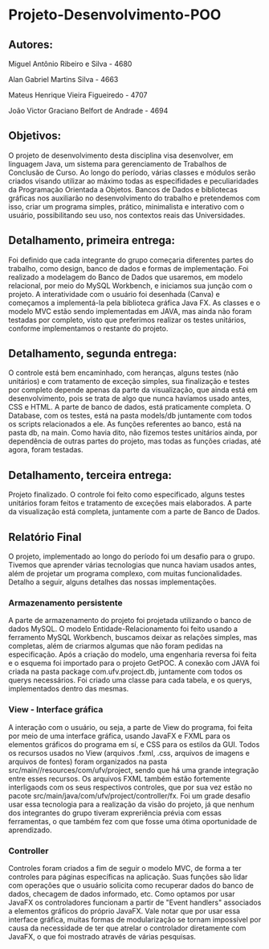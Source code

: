 # Projeto-Desenvolvimento-POO

## Autores:

Miguel Antônio Ribeiro e Silva - 4680

Alan Gabriel Martins Silva - 4663

Mateus Henrique Vieira Figueiredo - 4707

João Victor Graciano Belfort de Andrade - 4694

## Objetivos:

O projeto de desenvolvimento desta disciplina visa desenvolver, em linguagem Java, um sistema para gerenciamento de Trabalhos de Conclusão de Curso.
Ao longo do período, várias classes e módulos serão criados visando utilizar ao máximo todas as especifidades e  peculiaridades da Programação Orientada a Objetos.
Bancos de Dados e bibliotecas gráficas nos auxiliarão no desenvolvimento do trabalho e pretendemos com isso, criar um programa simples, prático, minimalista e  interativo com o usuário, possibilitando seu uso, nos contextos reais das Universidades.

## Detalhamento, primeira entrega:

Foi definido que cada integrante do grupo começaria diferentes partes do trabalho, como design, banco de dados e formas de implementação. Foi realizado a modelagem do Banco de Dados que usaremos, em modelo relacional, por meio do MySQL Workbench, e iniciamos sua junção com o projeto. A interatividade com o usuário foi desenhada (Canva) e começamos a implementá-la pela biblioteca gráfica Java FX. As classes e o modelo MVC estão sendo implementadas em JAVA, mas ainda não foram testadas por completo, visto que preferimos realizar os testes unitários, conforme implementamos o restante do projeto.

## Detalhamento, segunda entrega:

O controle está bem encaminhado, com heranças, alguns testes (não unitários) e com tratamento de exceção simples, sua finalização e testes por completo depende apenas da parte da visualização, que ainda está em desenvolvimento, pois se trata de algo que nunca havíamos usado antes, CSS e HTML. A parte de banco de dados, está praticamente completa. O Database, com os testes, está na pasta models/db juntamente com todos os scripts relacionados a ele. As funções referentes ao banco, está na pasta db, na main. Como havia dito, não fizemos testes unitários ainda, por dependência de outras partes do projeto, mas todas as funções criadas, até agora, foram testadas.

## Detalhamento, terceira entrega:

Projeto finalizado. O controle foi feito como especificado, alguns testes unitários foram feitos e tratamento de exceções mais elaborados. A parte da visualização está completa, juntamente com a parte de Banco de Dados.

## Relatório Final

O projeto, implementado ao longo do período foi um desafio para o grupo. Tivemos que aprender várias tecnologias que nunca haviam usados antes, além de projetar um programa complexo, com muitas funcionalidades. Detalho a seguir, alguns detalhes das nossas implementações.

### Armazenamento persistente

A parte de armazenamento do projeto foi projetada utilizando o banco de dados MySQL. O modelo Entidade-Relacionamento foi feito usando a ferramento MySQL Workbench, buscamos deixar as relações simples, mas completas, além de criarmos algumas que não foram pedidas na especificação. Após a criação do modelo, uma engenharia reversa foi feita e o esquema foi importado para o projeto GetPOC. A conexão com JAVA foi criada na pasta package com.ufv.project.db, juntamente com todos os querys necessários. Foi criado uma classe para cada tabela, e os querys, implementados dentro das mesmas.

### View - Interface gráfica

A interação com o usuário, ou seja, a parte de View do programa, foi feita por meio de uma interface gráfica, usando JavaFX e FXML para os elementos gráficos do programa em sí, e CSS para os estilos da GUI. Todos os recursos usados no View (arquivos .fxml, .css, arquivos de imagens e arquivos de fontes) foram organizados na pasta src/main//resources/com/ufv/project, sendo que há uma grande integração entre esses recursos. Os arquivos FXML também estão fortemente interligaods com os seus respectivos controles, que por sua vez estão no pacote src/main/java/com/ufv/project/controller/fx. Foi um grade desafio usar essa tecnologia para a realização da visão do projeto, já que nenhum dos integrantes do grupo tiveram expreriência prévia com essas ferramentas, o que também fez com que fosse uma ótima oportunidade de aprendizado.

### Controller

Controles foram criados a fim de seguir o modelo MVC, de forma a ter controles para páginas específicas na aplicação. Suas funções são lidar com operações que o usuário solicita como recuperar dados do banco de dados, checagem de dados informado, etc. Como optamos por usar JavaFX os controladores funcionam a partir de "Event handlers" associados a elementos gráficos do próprio JavaFX. Vale notar que por usar essa interface gráfica, muitas formas de modularização se tornam impossível por causa da necessidade de ter que atrelar o controlador diretamente com JavaFX, o que foi mostrado através de várias pesquisas.
